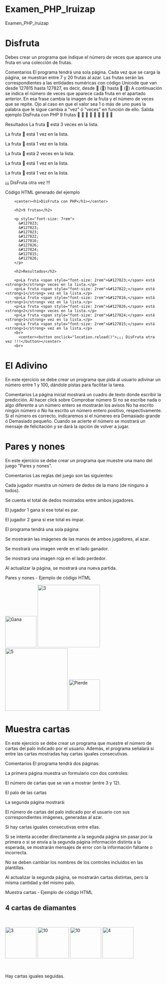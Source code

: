 # Examen_PHP_lruizap

Examen_PHP_lruizap

# Disfruta

Debes crear un programa que indique el número de veces que aparece una fruta en una colección de frutas.

Comentarios
El programa tendrá una sola página.
Cada vez que se carga la página, se muestran entre 7 y 20 frutas al azar.
Las frutas serán las correspondientes a las entidades numéricas con código Unicode que van desde 127815 hasta 127827, es decir, desde &#127815; (🍇) hasta &#127827; (🍓)
A continuación se indica el número de veces que aparece cada fruta en el apartado anterior.
En esa frase cambia la imagen de la fruta y el número de veces que se repite.
Ojo al caso en que el valor sea 1 o más de uno pues la palabra que le sigue cambia a "vez" ó "veces" en función de ello.
Salida ejemplo
DisFruta con PHP
9 frutas
🍏 🍏 🍏 🍎 🍈 🍒 🍐 🍇 🍒

Resultados
La fruta 🍏 está 3 veces en la lista.

La fruta 🍎 está 1 vez en la lista.

La fruta 🍈 está 1 vez en la lista.

La fruta 🍒 está 2 veces en la lista.

La fruta 🍐 está 1 vez en la lista.

La fruta 🍇 está 1 vez en la lista.

¡¡¡ DisFruta otra vez !!!

Código HTML generado del ejemplo

        <center><h1>DisFruta con PHP</h1></center>

        <h2>9 frutas</h2>

        <p style="font-size: 7rem">
          &#127823;
          &#127823;
          &#127823;
          &#127822;
          &#127816;
          &#127826;
          &#127824;
          &#127815;
          &#127826;
        </p>

        <h2>Resultados</h2>

        <p>La fruta <span style="font-size: 2rem">&#127823;</span> está <strong>3</strong> veces en la lista.</p>
        <p>La fruta <span style="font-size: 2rem">&#127822;</span> está <strong>1</strong> vez en la lista.</p>
        <p>La fruta <span style="font-size: 2rem">&#127816;</span> está <strong>1</strong> vez en la lista.</p>
        <p>La fruta <span style="font-size: 2rem">&#127826;</span> está <strong>2</strong> veces en la lista.</p>
        <p>La fruta <span style="font-size: 2rem">&#127824;</span> está <strong>1</strong> vez en la lista.</p>
        <p>La fruta <span style="font-size: 2rem">&#127815;</span> está <strong>1</strong> vez en la lista.</p>
        <br>
          <center><button onclick="location.reload()">¡¡¡ DisFruta otra vez !!!</button></center>
        <br>

# El Adivino

En este ejercicio se debe crear un programa que pida al usuario adivinar un número entre 1 y 100, dándole pistas para facilitar la tarea.

Comentarios
La página inicial mostrará un cuadro de texto donde escribir la predicción.
Al hacer click sobre Comprobar número
Si no se escribe nada o algo diferente a un número entero se mostrarán los avisos No ha escrito ningún número o No ha escrito un número entero positivo, respectivamente.
Si el número es correcto, indicaremos si el númereo era Demasiado grande ó Demasiado pequeño.
Cuando se acierte el número se mostrará un mensaje de felicitación y se dará la opción de volver a jugar.

# Pares y nones

En este ejercicio se debe crear un programa que muestre una mano del juego "Pares y nones".

Comentarios
Las reglas del juego son las siguientes:

Cada jugador muestra un número de dedos de la mano (de ninguno a todos).

Se cuenta el total de dedos mostrados entre ambos jugadores.

El jugador 1 gana si ese total es par.

El jugador 2 gana si ese total es impar.

El programa tendrá una sola página:

Se mostrarán las imágenes de las manos de ambos jugadores, al azar.

Se mostrará una imagen verde en el lado ganador.

Se mostrará una imagen roja en el lado perdedor.

Al actualizar la página, se mostrará una nueva partida.

Pares y nones - Ejemplo de código HTML
<tr>
<td><img src="img/gana.svg" alt="Gana" height="100"></td>
<td><img src="img/3.svg" alt="3" height="200"></td>
<td><img src="img/5.svg" alt="5" height="200"></td>
<td><img src="img/pierde.svg" alt="Pierde" height="100"></td>
</tr>

# Muestra cartas

En este ejercicio se debe crear un programa que muestre el número de cartas del palo indicado por el usuario. Además, el programa señalará si entre las cartas mostradas hay cartas iguales consecutivas.

Comentarios
El programa tendrá dos páginas:

La primera página muestra un formulario con dos controles:

El número de cartas que se van a mostrar (entre 3 y 12).

El palo de las cartas

La segunda página mostrará:

El número de cartas del palo indicado por el usuario con sus correspondientes imágenes, generadas al azar.

Si hay cartas iguales consecutivas entre ellas.

Si se intenta acceder directamente a la segunda página sin pasar por la primera o si se envía a la segunda página información distinta a la esperada, se mostrarán mensajes de error con la información faltante o incorrecta.

No se deben cambiar los nombres de los controles incluidos en las plantillas.

Al actualizar la segunda página, se mostrarán cartas distintas, pero la misma cantidad y del mismo palo.

Muestra cartas - Ejemplo de código HTML

 <h2>4 cartas de diamantes</h2>
​
  <p>
    <img src="img/d3.svg" alt="3" width="100">
    <img src="img/d10.svg" alt="10" width="100">
    <img src="img/d10.svg" alt="10" width="100">
    <img src="img/d4.svg" alt="4" width="100">
  </p>
​
  <p>Hay cartas iguales seguidas.</p>
